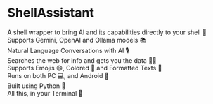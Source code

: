 # ShellAssistant
A shell wrapper to bring AI and its capabilities directly to your shell 📜   
Supports Gemini, OpenAI and Ollama models 📚   
Natural Language Conversations with AI 🎙️   
Searches the web for info and gets you the data 🔎🌐   
Supports Emojis 😄, Colored 🌈 and Formatted Texts 📃   
Runs on both PC 💻, and Android 📱   
Built using Python 🐍   
All this, in your Terminal 📜   
